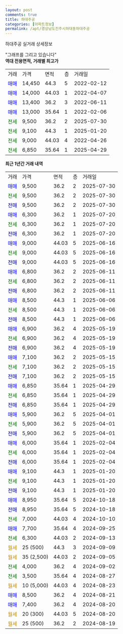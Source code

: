 ```yaml
---
layout: post
comments: true
title: 하대주공
categories: [아파트정보]
permalink: /apt/경상남도진주시하대동하대주공
---
```


하대주공 실거래 상세정보

<script type="text/javascript">
  google.charts.load('current', {'packages':['line', 'corechart']});
  google.charts.setOnLoadCallback(drawChart);

  function drawChart() {
    var data = new google.visualization.DataTable();
    data.addColumn('date', '거래일');
    data.addColumn('number', "매매");
    data.addColumn('number', "전세");
    data.addColumn('number', "전매");

    data.addRows([[new Date(Date.parse("2025-07-30")), 9500, null, null], [new Date(Date.parse("2025-07-30")), null, 9500, null], [new Date(Date.parse("2025-07-30")), null, null, 9500], [new Date(Date.parse("2025-07-20")), 6300, null, null], [new Date(Date.parse("2025-07-20")), null, 6300, null], [new Date(Date.parse("2025-07-20")), null, null, 6300], [new Date(Date.parse("2025-06-16")), 9000, null, null], [new Date(Date.parse("2025-06-16")), null, 9000, null], [new Date(Date.parse("2025-06-16")), null, null, 9000], [new Date(Date.parse("2025-06-11")), 6800, null, null], [new Date(Date.parse("2025-06-11")), null, 6800, null], [new Date(Date.parse("2025-06-11")), null, null, 6800], [new Date(Date.parse("2025-06-06")), 8500, null, null], [new Date(Date.parse("2025-06-06")), null, 8500, null], [new Date(Date.parse("2025-06-06")), null, null, 8500], [new Date(Date.parse("2025-05-19")), 6900, null, null], [new Date(Date.parse("2025-05-19")), null, 6900, null], [new Date(Date.parse("2025-05-19")), null, null, 6900], [new Date(Date.parse("2025-05-15")), 7100, null, null], [new Date(Date.parse("2025-05-15")), null, 7100, null], [new Date(Date.parse("2025-05-15")), null, null, 7100], [new Date(Date.parse("2025-04-29")), 6850, null, null], [new Date(Date.parse("2025-04-29")), null, 6850, null], [new Date(Date.parse("2025-04-29")), null, null, 6850], [new Date(Date.parse("2025-04-01")), 5900, null, null], [new Date(Date.parse("2025-04-01")), null, 5900, null], [new Date(Date.parse("2025-04-01")), null, null, 5900], [new Date(Date.parse("2025-02-04")), 6000, null, null], [new Date(Date.parse("2025-02-04")), null, 6000, null], [new Date(Date.parse("2025-02-04")), null, null, 6000], [new Date(Date.parse("2025-01-20")), 9100, null, null], [new Date(Date.parse("2025-01-20")), null, 9100, null], [new Date(Date.parse("2025-01-20")), null, null, 9100], [new Date(Date.parse("2024-10-18")), 8950, null, null], [new Date(Date.parse("2024-10-18")), null, null, 8950], [new Date(Date.parse("2024-10-10")), null, 7000, null], [new Date(Date.parse("2024-09-25")), 7700, null, null], [new Date(Date.parse("2024-09-13")), null, 6300, null], [new Date(Date.parse("2024-09-09")), null, null, null], [new Date(Date.parse("2024-09-05")), null, null, null], [new Date(Date.parse("2024-09-02")), null, 4000, null], [new Date(Date.parse("2024-08-27")), null, 3500, null], [new Date(Date.parse("2024-08-23")), null, null, null], [new Date(Date.parse("2024-08-21")), 8500, null, null], [new Date(Date.parse("2024-08-20")), 7400, null, null], [new Date(Date.parse("2024-08-20")), null, null, null], [new Date(Date.parse("2024-08-19")), null, null, null]]);

    var options = {
      hAxis: {
        format: 'yyyy/MM/dd'
      },    
      lineWidth: 0,
      pointsVisible: true,    
      title: '최근 1년간 유형별 실거래가 분포',
      legend: { position: 'bottom' }
    };

    var formatter = new google.visualization.NumberFormat({pattern:'###,###'} );
    formatter.format(data, 1);
    formatter.format(data, 2);
    
    setTimeout(function() {
        var chart = new google.visualization.LineChart(document.getElementById('columnchart_material'));
        chart.draw(data, (options));
        document.getElementById('loading').style.display = 'none';
    }, 200);
  }
</script>


<div id="loading" style="z-index:20; display: block; margin-left: 0px">"그래프를 그리고 있습니다"</div>
<div id="columnchart_material" style="width: 95%; margin-left: 0px; display: block"></div>
<!-- contents start -->
<b>역대 전용면적, 거래별 최고가</b>
<table class="sortable">
    <tr>
      <td>거래</td>
      <td>가격</td>
      <td>면적</td>
      <td>층</td>
      <td>거래일</td>
    </tr>
        <tr>
          <td><a style="color: blue">매매</a></td>
          <td>14,450</td>
          <td>44.3</td>
          <td>5</td>
          <td>2022-02-12</td>
        </tr>            <tr>
          <td><a style="color: blue">매매</a></td>
          <td>14,000</td>
          <td>44.03</td>
          <td>1</td>
          <td>2022-04-07</td>
        </tr>            <tr>
          <td><a style="color: blue">매매</a></td>
          <td>13,400</td>
          <td>36.2</td>
          <td>3</td>
          <td>2022-06-11</td>
        </tr>            <tr>
          <td><a style="color: blue">매매</a></td>
          <td>13,000</td>
          <td>35.64</td>
          <td>1</td>
          <td>2022-02-06</td>
        </tr>        
        <tr>
              <td><a style="color: darkgreen">전세</a></td>
              <td>9,500</td>
              <td>36.2</td>
              <td>2</td>
              <td>2025-07-30</td>
            </tr>            <tr>
              <td><a style="color: darkgreen">전세</a></td>
              <td>9,100</td>
              <td>44.3</td>
              <td>1</td>
              <td>2025-01-20</td>
            </tr>            <tr>
              <td><a style="color: darkgreen">전세</a></td>
              <td>9,000</td>
              <td>44.03</td>
              <td>4</td>
              <td>2022-04-26</td>
            </tr>            <tr>
              <td><a style="color: darkgreen">전세</a></td>
              <td>6,850</td>
              <td>35.64</td>
              <td>1</td>
              <td>2025-04-29</td>
            </tr>        
    
</table>

<b>최근 1년간 거래 내역</b>

<table class="sortable">
    <tr>
      <td>거래</td>
      <td>가격</td>
      <td>면적</td>
      <td>층</td>
      <td>거래일</td>
    </tr>
    <tr>
      <td><a style="color: blue">매매</a></td>
      <td>9,500</td>
      <td>36.2</td>
      <td>2</td>
      <td>2025-07-30</td>
    </tr>          <tr>
      <td><a style="color: darkgreen">전세</a></td>
      <td>9,500</td>
      <td>36.2</td>
      <td>2</td>
      <td>2025-07-30</td>
    </tr>          <tr>
      <td><a style="color: darkblue">전매</a></td>
      <td>9,500</td>
      <td>36.2</td>
      <td>2</td>
      <td>2025-07-30</td>
    </tr>          <tr>
      <td><a style="color: blue">매매</a></td>
      <td>6,300</td>
      <td>36.2</td>
      <td>1</td>
      <td>2025-07-20</td>
    </tr>          <tr>
      <td><a style="color: darkgreen">전세</a></td>
      <td>6,300</td>
      <td>36.2</td>
      <td>1</td>
      <td>2025-07-20</td>
    </tr>          <tr>
      <td><a style="color: darkblue">전매</a></td>
      <td>6,300</td>
      <td>36.2</td>
      <td>1</td>
      <td>2025-07-20</td>
    </tr>          <tr>
      <td><a style="color: blue">매매</a></td>
      <td>9,000</td>
      <td>44.03</td>
      <td>5</td>
      <td>2025-06-16</td>
    </tr>          <tr>
      <td><a style="color: darkgreen">전세</a></td>
      <td>9,000</td>
      <td>44.03</td>
      <td>5</td>
      <td>2025-06-16</td>
    </tr>          <tr>
      <td><a style="color: darkblue">전매</a></td>
      <td>9,000</td>
      <td>44.03</td>
      <td>5</td>
      <td>2025-06-16</td>
    </tr>          <tr>
      <td><a style="color: blue">매매</a></td>
      <td>6,800</td>
      <td>36.2</td>
      <td>2</td>
      <td>2025-06-11</td>
    </tr>          <tr>
      <td><a style="color: darkgreen">전세</a></td>
      <td>6,800</td>
      <td>36.2</td>
      <td>2</td>
      <td>2025-06-11</td>
    </tr>          <tr>
      <td><a style="color: darkblue">전매</a></td>
      <td>6,800</td>
      <td>36.2</td>
      <td>2</td>
      <td>2025-06-11</td>
    </tr>          <tr>
      <td><a style="color: blue">매매</a></td>
      <td>8,500</td>
      <td>44.3</td>
      <td>1</td>
      <td>2025-06-06</td>
    </tr>          <tr>
      <td><a style="color: darkgreen">전세</a></td>
      <td>8,500</td>
      <td>44.3</td>
      <td>1</td>
      <td>2025-06-06</td>
    </tr>          <tr>
      <td><a style="color: darkblue">전매</a></td>
      <td>8,500</td>
      <td>44.3</td>
      <td>1</td>
      <td>2025-06-06</td>
    </tr>          <tr>
      <td><a style="color: blue">매매</a></td>
      <td>6,900</td>
      <td>36.2</td>
      <td>4</td>
      <td>2025-05-19</td>
    </tr>          <tr>
      <td><a style="color: darkgreen">전세</a></td>
      <td>6,900</td>
      <td>36.2</td>
      <td>4</td>
      <td>2025-05-19</td>
    </tr>          <tr>
      <td><a style="color: darkblue">전매</a></td>
      <td>6,900</td>
      <td>36.2</td>
      <td>4</td>
      <td>2025-05-19</td>
    </tr>          <tr>
      <td><a style="color: blue">매매</a></td>
      <td>7,100</td>
      <td>36.2</td>
      <td>2</td>
      <td>2025-05-15</td>
    </tr>          <tr>
      <td><a style="color: darkgreen">전세</a></td>
      <td>7,100</td>
      <td>36.2</td>
      <td>2</td>
      <td>2025-05-15</td>
    </tr>          <tr>
      <td><a style="color: darkblue">전매</a></td>
      <td>7,100</td>
      <td>36.2</td>
      <td>2</td>
      <td>2025-05-15</td>
    </tr>          <tr>
      <td><a style="color: blue">매매</a></td>
      <td>6,850</td>
      <td>35.64</td>
      <td>1</td>
      <td>2025-04-29</td>
    </tr>          <tr>
      <td><a style="color: darkgreen">전세</a></td>
      <td>6,850</td>
      <td>35.64</td>
      <td>1</td>
      <td>2025-04-29</td>
    </tr>          <tr>
      <td><a style="color: darkblue">전매</a></td>
      <td>6,850</td>
      <td>35.64</td>
      <td>1</td>
      <td>2025-04-29</td>
    </tr>          <tr>
      <td><a style="color: blue">매매</a></td>
      <td>5,900</td>
      <td>36.2</td>
      <td>5</td>
      <td>2025-04-01</td>
    </tr>          <tr>
      <td><a style="color: darkgreen">전세</a></td>
      <td>5,900</td>
      <td>36.2</td>
      <td>5</td>
      <td>2025-04-01</td>
    </tr>          <tr>
      <td><a style="color: darkblue">전매</a></td>
      <td>5,900</td>
      <td>36.2</td>
      <td>5</td>
      <td>2025-04-01</td>
    </tr>          <tr>
      <td><a style="color: blue">매매</a></td>
      <td>6,000</td>
      <td>35.64</td>
      <td>1</td>
      <td>2025-02-04</td>
    </tr>          <tr>
      <td><a style="color: darkgreen">전세</a></td>
      <td>6,000</td>
      <td>35.64</td>
      <td>1</td>
      <td>2025-02-04</td>
    </tr>          <tr>
      <td><a style="color: darkblue">전매</a></td>
      <td>6,000</td>
      <td>35.64</td>
      <td>1</td>
      <td>2025-02-04</td>
    </tr>          <tr>
      <td><a style="color: blue">매매</a></td>
      <td>9,100</td>
      <td>44.3</td>
      <td>1</td>
      <td>2025-01-20</td>
    </tr>          <tr>
      <td><a style="color: darkgreen">전세</a></td>
      <td>9,100</td>
      <td>44.3</td>
      <td>1</td>
      <td>2025-01-20</td>
    </tr>          <tr>
      <td><a style="color: darkblue">전매</a></td>
      <td>9,100</td>
      <td>44.3</td>
      <td>1</td>
      <td>2025-01-20</td>
    </tr>          <tr>
      <td><a style="color: blue">매매</a></td>
      <td>8,950</td>
      <td>35.64</td>
      <td>5</td>
      <td>2024-10-18</td>
    </tr>          <tr>
      <td><a style="color: darkblue">전매</a></td>
      <td>8,950</td>
      <td>35.64</td>
      <td>5</td>
      <td>2024-10-18</td>
    </tr>          <tr>
      <td><a style="color: darkgreen">전세</a></td>
      <td>7,000</td>
      <td>44.03</td>
      <td>4</td>
      <td>2024-10-10</td>
    </tr>          <tr>
      <td><a style="color: blue">매매</a></td>
      <td>7,700</td>
      <td>35.64</td>
      <td>4</td>
      <td>2024-09-25</td>
    </tr>          <tr>
      <td><a style="color: darkgreen">전세</a></td>
      <td>6,300</td>
      <td>44.03</td>
      <td>2</td>
      <td>2024-09-13</td>
    </tr>          <tr>
      <td><a style="color: darkgoldenrod">월세</a></td>
      <td>25 (500)</td>
      <td>44.3</td>
      <td>3</td>
      <td>2024-09-09</td>
    </tr>          <tr>
      <td><a style="color: darkgoldenrod">월세</a></td>
      <td>35 (2,500)</td>
      <td>44.03</td>
      <td>2</td>
      <td>2024-09-05</td>
    </tr>          <tr>
      <td><a style="color: darkgreen">전세</a></td>
      <td>4,000</td>
      <td>36.2</td>
      <td>4</td>
      <td>2024-09-02</td>
    </tr>          <tr>
      <td><a style="color: darkgreen">전세</a></td>
      <td>3,500</td>
      <td>35.64</td>
      <td>4</td>
      <td>2024-08-27</td>
    </tr>          <tr>
      <td><a style="color: darkgoldenrod">월세</a></td>
      <td>10 (5,000)</td>
      <td>44.03</td>
      <td>4</td>
      <td>2024-08-23</td>
    </tr>          <tr>
      <td><a style="color: blue">매매</a></td>
      <td>8,500</td>
      <td>36.2</td>
      <td>4</td>
      <td>2024-08-21</td>
    </tr>          <tr>
      <td><a style="color: blue">매매</a></td>
      <td>7,400</td>
      <td>36.2</td>
      <td>4</td>
      <td>2024-08-20</td>
    </tr>          <tr>
      <td><a style="color: darkgoldenrod">월세</a></td>
      <td>20 (300)</td>
      <td>44.03</td>
      <td>5</td>
      <td>2024-08-20</td>
    </tr>          <tr>
      <td><a style="color: darkgoldenrod">월세</a></td>
      <td>25 (500)</td>
      <td>36.2</td>
      <td>2</td>
      <td>2024-08-19</td>
    </tr>      </table>
<!-- contents end -->    

